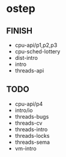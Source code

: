# ostep

## FINISH

- cpu-api/p1,p2,p3
- cpu-sched-lottery
- dist-intro
- intro
- threads-api

## TODO

- cpu-api/p4
- intro/io
- threads-bugs
- threads-cv
- threads-intro
- threads-locks
- threads-sema
- vm-intro
